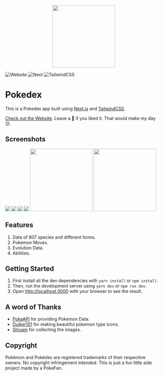 
<div align="center">
	<img src="https://github.com/drkPrince/dex-next/blob/main/public/pokedex.png?raw=true" width='200'/>
</div>


![Website](https://img.shields.io/badge/Website-Up-green)
![Next](https://img.shields.io/badge/NextJS-10.0.7-blue)
![TailwindCSS](https://img.shields.io/badge/TailwindCSS-2.0.3-blueviolet)



# Pokedex

This is a Pokedex app built using [Next.js](https://nextjs.org/) and [TailwindCSS](http://tailwindcss.com).

[Check out the Website](http://nextdex.vercel.app).
Leave a 🌟 if you liked it. That would make my day 😊.

## Screenshots
<img src="https://github.com/drkPrince/dex-next/blob/main/screenshots/dex.png" />
<img src="https://github.com/drkPrince/dex-next/blob/main/screenshots/charizard.png" />	
<img src="https://github.com/drkPrince/dex-next/blob/main/screenshots/leafeon.png" />
<img src="https://github.com/drkPrince/dex-next/blob/main/screenshots/greninja.png" />
<img src="https://github.com/drkPrince/dex-next/blob/main/screenshots/mobile-dex.png" width='200' />
<img src="https://github.com/drkPrince/dex-next/blob/main/screenshots/oshawatt.png" width='200' />

## Features

1. Data of 807 species and different forms.
2. Pokemon Moves.
3. Evolution Data.
4. Abilities.


## Getting Started

1. First install all the dev dependencies with `yarn install` or `npm install`.
2. Then, run the development server using `yarn dev` or `npm run dev`.
3. Open [http://localhost:3000](http://localhost:3000) with your browser to see the result.


## A word of Thanks

- [PokeAPI](https://github.com/PokeAPI/pokeapi) for providing Pokemon Data.
- [Duiker101](https://github.com/duiker101/pokemon-type-svg-icons) for making beautiful pokemon type icons.
- [Shivam](https://github.com/HybridShivam/Pokemon) for collecting the images.

## Copyright

Pokémon and Pokédex are registered trademarks of their respective owners. No copyright infringement intended. This is just a fun little side project made by a PokeFan.


